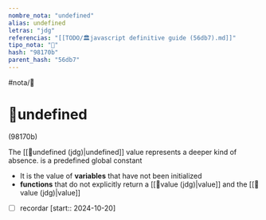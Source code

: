 ```yaml
---
nombre_nota: "undefined"
alias: undefined
letras: "jdg"
referencias: "[[TODO/🏛️javascript definitive guide (56db7).md]]"
tipo_nota: "📑"
hash: "98170b"
parent_hash: "56db7"
---
```


#nota/📑

# 📑undefined
<div class="hash">(98170b)</div>



The [[📑undefined (jdg)|undefined]] value represents a deeper kind of absence.  is a predefined global constant

- It is the value of __variables__ that have not been initialized 
- __functions__ that do not explicitly return a [[📑value (jdg)|value]] and the [[📑value (jdg)|value]]


- [ ] recordar  [start:: 2024-10-20]
